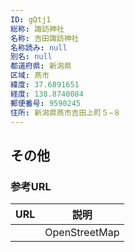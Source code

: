 ```yaml
---
ID: gQtj1
総称: 諏訪神社
名称: 吉田諏訪神社
名称読み: null
別名: null
都道府県: 新潟県
区域: 燕市
緯度: 37.6891651
経度: 138.8740084
郵便番号: 9590245
住所: 新潟県燕市吉田上町５−８
---
```


## その他

### 参考URL

| URL | 説明          |
| --- | ------------- |
|     | OpenStreetMap |
